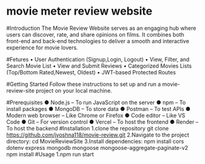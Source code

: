 # movie meter review website
#Introduction
The Movie Review Website serves as an engaging hub where users can discover, rate, and share opinions on films. It combines both front-end and back-end technologies to deliver a smooth and interactive experience for movie lovers.

#Fetures
• User Authentication (Signup,Login, Logout) 
• View, Filter, and Search Movie List 
• View and Submit Reviews 
• Categorized Movies Lists (Top/Bottom Rated,Newest, Oldest) 
• JWT-based Protected Routes

#Getting Started
Follow these instructions to set up and run a movie-review-site project on your local machine.

#Prerequisites
● Node.js – To run JavaScript on the server
● npm – To install packages
● MongoDB – To store data
● Postman – To test APIs
● Modern web browser – Like Chrome or Firefox
● Code editor – Like VS Code
● Git – For version control
● Vercel – To host the frontend
● Render – To host the backend
#Installation
1.clone the repository
git clone https://github.com/jyoshna118/movie-review.git
2.Navigate to the project directory:
cd MovieReviewSite
3.Install dependencies:
npm install cors dotenv express mongodb mongoose mongoose-aggregate-paginate-v2
npm install
#Usage
1.npm run start


